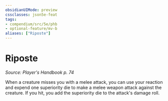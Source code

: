 ```yaml
---
obsidianUIMode: preview
cssclasses: json5e-feat
tags:
- compendium/src/5e/phb
- optional-feature/mv-b
aliases: ["Riposte"]
---
```

# Riposte
*Source: Player's Handbook p. 74*  

When a creature misses you with a melee attack, you can use your reaction and expend one superiority die to make a melee weapon attack against the creature. If you hit, you add the superiority die to the attack's damage roll.
